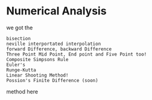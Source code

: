 # Numerical Analysis
we got the 
```
bisection
neville interportated interpolation
forward Difference, backward Difference
Three Point Mid Point, End point and Five Point too!
Composite Simpsons Rule
Euler's
Runge-Kutta
Linear Shooting Method!
Possion's Finite Difference (soon)
```
method here

